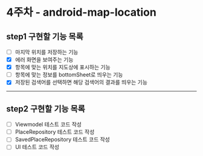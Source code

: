 # 4주차 - android-map-location
## step1 구현할 기능 목록

- [ ]  마지막 위치를 저장하는 기능
- [x]  에러 화면을 보여주는 기능
- [x]  항목에 맞는 위치를 지도상에 표시하는 기능
- [ ]  항목에 맞는 정보를 bottomSheet로 띄우는 기능
- [x]  저장된 검색어를 선택하면 해당 검색어의 결과를 띄우는 기능

-----------------------------------
## step2 구현할 기능 목록

- [ ]  Viewmodel 테스트 코드 작성
- [ ]  PlaceRepository 테스트 코드 작성
- [ ]  SavedPlaceRepository 테스트 코드 작성
- [ ]  UI 테스트 코드 작성